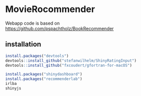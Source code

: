 # MovieRocommender

Webapp code is based on https://github.com/pspachtholz/BookRecommender

## installation

```r
install.packages("devtools")
devtools::install_github("stefanwilhelm/ShinyRatingInput")
devtools::install_github("fxcoudert/gfortran-for-macOS")
```

```r
install.packages("shinydashboard")
install.packages("recommenderlab")
irlba
shinyjs

```